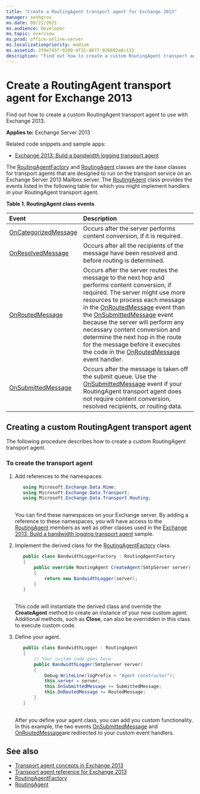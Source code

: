 ```yaml
---
title: "Create a RoutingAgent transport agent for Exchange 2013"
manager: sethgros
ms.date: 09/21/2021
ms.audience: Developer
ms.topic: overview
ms.prod: office-online-server
ms.localizationpriority: medium
ms.assetid: 3f0e745f-9289-4f31-8877-926692a8c133
description: "Find out how to create a custom RoutingAgent transport agent to use with Exchange 2013."
---
```


# Create a RoutingAgent transport agent for Exchange 2013

Find out how to create a custom RoutingAgent transport agent to use with Exchange 2013.
  
**Applies to:** Exchange Server 2013
  
Related code snippets and sample apps:

- [Exchange 2013: Build a bandwidth logging transport agent](/exchange/client-developer/transport-agents/transport-agent-code-samples-for-exchange-2013.md)
  
The [RoutingAgentFactory](https://docs.microsoft.com/previous-versions/office/exchange-server-api/aa564164(v=exchg.150)) and [RoutingAgent](https://docs.microsoft.com/previous-versions/office/exchange-server-api/aa564421(v=exchg.150)) classes are the base classes for transport agents that are designed to run on the transport service on an Exchange Server 2013 Mailbox server. The [RoutingAgent](https://docs.microsoft.com/previous-versions/office/exchange-server-api/aa564421(v=exchg.150)) class provides the events listed in the following table for which you might implement handlers in your RoutingAgent transport agent. 
  
**Table 1. RoutingAgent class events**

|**Event**|**Description**|
|:-----|:-----|
|[OnCategorizedMessage](https://msdn.microsoft.com/library/Microsoft.Exchange.Data.Transport.Routing.RoutingAgent.OnCategorizedMessage.aspx) <br/> |Occurs after the server performs content conversion, if it is required.  <br/> |
|[OnResolvedMessage](https://msdn.microsoft.com/library/Microsoft.Exchange.Data.Transport.Routing.RoutingAgent.OnResolvedMessage.aspx) <br/> |Occurs after all the recipients of the message have been resolved and before routing is determined.  <br/> |
|[OnRoutedMessage](https://msdn.microsoft.com/library/Microsoft.Exchange.Data.Transport.Routing.RoutingAgent.OnRoutedMessage.aspx) <br/> |Occurs after the server routes the message to the next hop and performs content conversion, if required. The server might use more resources to process each message in the [OnRoutedMessage](https://msdn.microsoft.com/library/Microsoft.Exchange.Data.Transport.Routing.RoutingAgent.OnRoutedMessage.aspx) event than the [OnSubmittedMessage](https://msdn.microsoft.com/library/Microsoft.Exchange.Data.Transport.Routing.RoutingAgent.OnSubmittedMessage.aspx) event because the server will perform any necessary content conversion and determine the next hop in the route for the message before it executes the code in the [OnRoutedMessage](https://msdn.microsoft.com/library/Microsoft.Exchange.Data.Transport.Routing.RoutingAgent.OnRoutedMessage.aspx) event handler.  <br/> |
|[OnSubmittedMessage](https://msdn.microsoft.com/library/Microsoft.Exchange.Data.Transport.Routing.RoutingAgent.OnSubmittedMessage.aspx) <br/> |Occurs after the message is taken off the submit queue. Use the [OnSubmittedMessage](https://msdn.microsoft.com/library/Microsoft.Exchange.Data.Transport.Routing.RoutingAgent.OnSubmittedMessage.aspx) event if your RoutingAgent transport agent does not require content conversion, resolved recipients, or routing data.  <br/> |
   
## Creating a custom RoutingAgent transport agent

The following procedure describes how to create a custom RoutingAgent transport agent. 
  
### To create the transport agent

1. Add references to the namespaces.
    
   ```cs
      using Microsoft.Exchange.Data.Mime;
      using Microsoft.Exchange.Data.Transport;
      using Microsoft.Exchange.Data.Transport.Routing;
  
   ```

   You can find these namespaces on your Exchange server. By adding a reference to these namespaces, you will have access to the [RoutingAgent](https://msdn.microsoft.com/library/Microsoft.Exchange.Data.Transport.Routing.RoutingAgent.aspx) members as well as other classes used in the [Exchange 2013: Build a bandwidth logging transport agent](https://code.msdn.microsoft.com/Exchange/Exchange-2013-Build-a-d61a4aaa) sample. 
    
2. Implement the derived class for the [RoutingAgentFactory](https://msdn.microsoft.com/library/Microsoft.Exchange.Data.Transport.Routing.RoutingAgentFactory.aspx) class. 
    
   ```cs
      public class BandwidthLoggerFactory : RoutingAgentFactory
      {
          public override RoutingAgent CreateAgent(SmtpServer server)
          {
              return new BandwidthLogger(server);
          }
      }
  
   ```

   This code will instantiate the derived class and override the **CreateAgent** method to create an instance of your new custom agent. Additional methods, such as **Close**, can also be overridden in this class to execute custom code. 
    
3. Define your agent.
    
   ```cs
      public class BandwidthLogger : RoutingAgent
      {
          // Your custom code goes here
          public BandwidthLogger(SmtpServer server)
          {
              Debug.WriteLine(logPrefix + "Agent constructor");
              this.server = server;
              this.OnSubmittedMessage += SubmittedMessage;
              this.OnRoutedMessage += RoutedMessage;
          }
      }
  
   ```

   After you define your agent class, you can add you custom functionality. In this example, the two events [OnSubmittedMessage](https://msdn.microsoft.com/library/Microsoft.Exchange.Data.Transport.Routing.RoutingAgent.OnSubmittedMessage.aspx) and [OnRoutedMessage](https://msdn.microsoft.com/library/Microsoft.Exchange.Data.Transport.Routing.RoutingAgent.OnRoutedMessage.aspx)are redirected to your custom event handlers. 
    
## See also

- [Transport agent concepts in Exchange 2013](transport-agent-concepts-in-exchange-2013.md)    
- [Transport agent reference for Exchange 2013](transport-agent-reference-for-exchange-2013.md)    
- [RoutingAgentFactory](https://msdn.microsoft.com/library/Microsoft.Exchange.Data.Transport.Routing.RoutingAgentFactory.aspx)    
- [RoutingAgent](https://msdn.microsoft.com/library/Microsoft.Exchange.Data.Transport.Routing.RoutingAgent.aspx)
    

